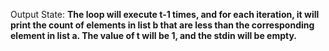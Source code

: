 Output State: **The loop will execute t-1 times, and for each iteration, it will print the count of elements in list b that are less than the corresponding element in list a. The value of t will be 1, and the stdin will be empty.**